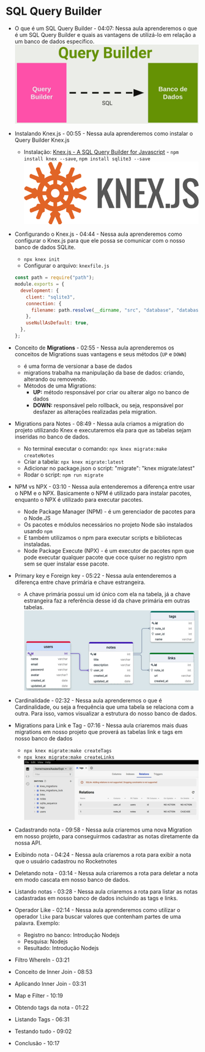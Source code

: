 # SQL Query Builder

- O que é um SQL Query Builder - 04:07: Nessa aula aprenderemos o que é um SQL Query Builder e quais as vantagens de utilizá-lo em relação a um banco de dados específico.
  <img src="./img/node1.jpg">

- Instalando Knex.js - 00:55 - Nessa aula aprenderemos como instalar o Query Builder Knex.js

  - Instalação: [Knex.js - A SQL Query Builder for Javascript](http://knexjs.org/#Installation-node) - `npm install knex --save`, `npm install sqlite3 --save`
    <img src="./img/knex.png">

- Configurando o Knex.js - 04:44 - Nessa aula aprenderemos como configurar o Knex.js para que ele possa se comunicar com o nosso banco de dados SQLite.
  - `npx knex init`
  - Configurar o arquivo: `knexfile.js`
  ```js
  const path = require("path");
  module.exports = {
    development: {
      client: "sqlite3",
      connection: {
        filename: path.resolve(__dirname, "src", "database", "database.db"),
      },
      useNullAsDefault: true,
    },
  };
  ```
- Conceito de <b>Migrations</b> - 02:55 - Nessa aula aprenderemos os conceitos de Migrations suas vantagens e seus métodos (`UP` e `DOWN`)

  - é uma forma de versionar a base de dados
  - migrations trabalha na manipulação da base de dados: criando, alterando ou removendo.
  - Métodos de uma Migrations:
    - <b>UP:</b> método responsável por criar ou alterar algo no banco de dados
    - <b>DOWN:</b> responsável pelo rollback, ou seja, responsável por desfazer as alterações realizadas pela migration.

- Migrations para Notes - 08:49 - Nessa aula criamos a migration do projeto utilizando Knex e executaremos ela para que as tabelas sejam inseridas no banco de dados.

  - No terminal executar o comando: `npx knex migrate:make createNotes`
  - Criar a tabela: `npx knex migrate:latest`
  - Adicionar no package.json o script: "migrate": "knex migrate:latest"
  - Rodar o script: `npm run migrate`

- NPM vs NPX - 03:10 - Nessa aula entenderemos a diferença entre usar o NPM e o NPX. Basicamente o NPM é utilizado para instalar pacotes, enquanto o NPX é utilizado para executar pacotes.

  - Node Package Manager (NPM) - é um gerenciador de pacotes para o Node.JS
  - Os pacotes e módulos necessários no projeto Node são instalados usando `npm`
  - E também utilizamos o npm para executar scripts e bibliotecas instaladas.
  - Node Package Execute (NPX) - é um executor de pacotes npm que pode executar qualquer pacote que coce quiser no registro npm sem se quer instalar esse pacote.

- Primary key e Foreign key - 05:22 - Nessa aula entenderemos a diferença entre chave primária e chave estrangeira.

  - A chave primária possui um id único com ela na tabela, já a chave estrangeira faz a referência desse id da chave primária em outras tabelas.
    <img src="./img/node2.jpg">

- Cardinalidade - 02:32 - Nessa aula aprenderemos o que é Cardinalidade, ou seja a frequência que uma tabela se relaciona com a outra. Para isso, vamos visualizar a estrutura do nosso banco de dados.

- Migrations para Link e Tag - 07:16 - Nessa aula criaremos mais duas migrations em nosso projeto que proverá as tabelas link e tags em nosso banco de dados
  - `npx knex migrate:make createTags`
  - `npx knex migrate:make createLinks`
    <img src="./img/node3.jpg">
- Cadastrando nota - 09:58 - Nessa aula criaremos uma nova Migration em nosso projeto, para conseguirmos cadastrar as notas diretamente da nossa API.

- Exibindo nota - 04:24 - Nessa aula criaremos a rota para exibir a nota que o usuário cadastrou no Rocketnotes

- Deletando nota - 03:14 - Nessa aula criaremos a rota para deletar a nota em modo cascata em nosso banco de dados.

- Listando notas - 03:28 - Nessa aula criaremos a rota para listar as notas cadastradas em nosso banco de dados incluindo as tags e links.

- Operador Like - 02:14 - Nessa aula aprenderemos como utilizar o operador `like` para buscar valores que contenham partes de uma palavra. Exemplo:

  - Registro no banco: Introdução Nodejs
  - Pesquisa: Nodejs
  - Resultado: Introdução Nodejs

- Filtro WhereIn - 03:21
- Conceito de Inner Join - 08:53
- Aplicando Inner Join - 03:31
- Map e Filter - 10:19
- Obtendo tags da nota - 01:22
- Listando Tags - 06:31
- Testando tudo - 09:02
- Conclusão - 10:17
